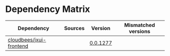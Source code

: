 # Dependency Matrix

Dependency | Sources | Version | Mismatched versions
---------- | ------- | ------- | -------------------
[cloudbees/jxui-frontend](https://github.com/cloudbees/jxui-frontend) |  | [0.0.1277](https://github.com/cloudbees/jxui-frontend/releases/tag/v0.0.1277) | 
